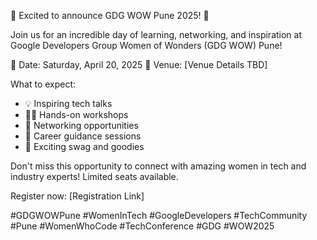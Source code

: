 🎉 Excited to announce GDG WOW Pune 2025! 🚀

Join us for an incredible day of learning, networking, and inspiration at Google Developers Group Women of Wonders (GDG WOW) Pune!

📅 Date: Saturday, April 20, 2025
🏢 Venue: [Venue Details TBD]

What to expect:
- 💡 Inspiring tech talks
- 👩‍💻 Hands-on workshops
- 🤝 Networking opportunities
- 🎯 Career guidance sessions
- 🎁 Exciting swag and goodies

Don't miss this opportunity to connect with amazing women in tech and industry experts! Limited seats available.

Register now: [Registration Link]

#GDGWOWPune #WomenInTech #GoogleDevelopers #TechCommunity #Pune #WomenWhoCode #TechConference #GDG #WOW2025